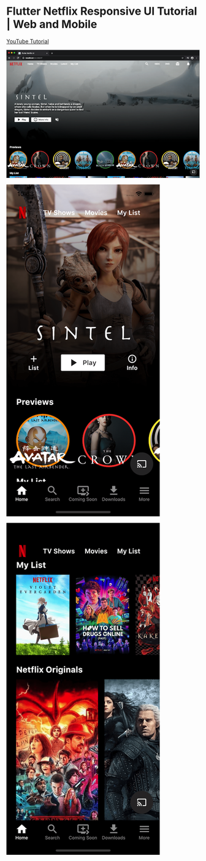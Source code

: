 # Flutter Netflix Responsive UI Tutorial | Web and Mobile

[YouTube Tutorial](https://youtu.be/rJKN_880b-M)

![Web Screenshot](screenshots/web.png)

![Mobile Screenshot 1](screenshots/mobile0.png)

![Mobile Screenshot 2](screenshots/mobile1.png)
